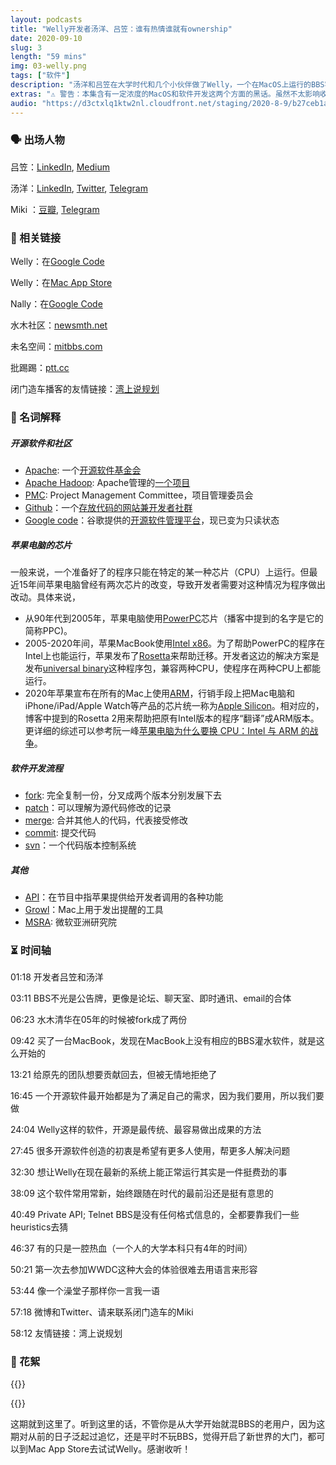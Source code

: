 ```yaml
---
layout: podcasts
title: "Welly开发者汤洋、吕笠：谁有热情谁就有ownership"
date: 2020-09-10
slug: 3
length: "59 mins"
img: 03-welly.png
tags: ["软件"]
description: "汤洋和吕笠在大学时代和几个小伙伴做了Welly，一个在MacOS上运行的BBS客户端，用于访问各大BBS论坛。十几年后的现在也一直在维护中，下载量达到了十万附近。今天我和这两位嘉宾在一起谈谈Welly制作缘由、制作趣闻、所有权，外加BBS社群、开源软件社群之轶事一二。"
extras: "⚠️ 警告：本集含有一定浓度的MacOS和软件开发这两个方面的黑话。虽然不太影响收听效果，但是为了补偿在录音过程中忘记解释的名词，我在show notes里加了相关链接。"
audio: "https://d3ctxlq1ktw2nl.cloudfront.net/staging/2020-8-9/b27ceb1a-6382-af1b-edd4-30481ee08ef3.mp3"
---
```


### 🗣 出场人物

吕笠：[LinkedIn](https://www.linkedin.com/in/li-lu-77110715), [Medium](https://medium.com/@lilu_98243)

汤洋：[LinkedIn](https://www.linkedin.com/in/tangyang/), [Twitter](https://twitter.com/tangyang), [Telegram](https://t.me/ytang)

Miki ：[豆瓣](https://www.douban.com/people/49489567/), [Telegram](https://t.me/liquid_raspberry)


### 🔗 相关链接

Welly：在[Google Code](https://code.google.com/archive/p/welly/)

Welly：在[Mac App Store](https://apps.apple.com/cn/app/id1521402269)

Nally：在[Google Code](https://code.google.com/archive/p/nally/)

水木社区：[newsmth.net](https://www.newsmth.net/index.html)

未名空间：[mitbbs.com](https://www.mitbbs.com/)

批踢踢：[ptt.cc](https://www.ptt.cc/)

闭门造车播客的友情链接：[湾上说规划](https://podcasts.apple.com/us/podcast/%E6%B9%BE%E4%B8%8A%E8%AF%B4%E8%A7%84%E5%88%92/id1512902746)


### 🧐 名词解释

##### 开源软件和社区

- [Apache](https://www.apache.org/): 一个[开源软件基金会](https://zh.wikipedia.org/wiki/Apache软件基金会)
- [Apache Hadoop](https://hadoop.apache.org/): Apache管理的[一个项目](https://zh.wikipedia.org/wiki/Apache_Hadoop)
- [PMC](https://www.apache.org/dev/pmc.html#what-is-a-pmc): Project Management Committee，项目管理委员会
- [Github](https://github.com/)：一个[存放代码的网站兼开发者社群](https://zh.wikipedia.org/wiki/GitHub)
- [Google code](https://code.google.com/archive/)：谷歌提供的[开源软件管理平台](https://zh.wikipedia.org/wiki/Google開發人員)，现已变为只读状态

##### 苹果电脑的芯片

一般来说，一个准备好了的程序只能在特定的某一种芯片（CPU）上运行。但最近15年间苹果电脑曾经有两次芯片的改变，导致开发者需要对这种情况为程序做出改动。具体来说，
- 从90年代到2005年，苹果电脑使用[PowerPC](https://zh.wikipedia.org/wiki/PowerPC)芯片（播客中提到的名字是它的简称PPC)。
- 2005-2020年间，苹果MacBook使用[Intel x86](https://en.wikipedia.org/wiki/Apple–Intel_architecture)。为了帮助PowerPC的程序在Intel上也能运行，苹果发布了[Rosetta](https://zh.wikipedia.org/wiki/Rosetta)来帮助迁移。开发者这边的解决方案是发布[universal binary](https://zh.wikipedia.org/wiki/通用二进制)这种程序包，兼容两种CPU，使程序在两种CPU上都能运行。
- 2020年苹果宣布在所有的Mac上使用[ARM](https://zh.wikipedia.org/wiki/ARM架構)，行销手段上把Mac电脑和iPhone/iPad/Apple Watch等产品的芯片统一称为[Apple Silicon](https://zh.wikipedia.org/wiki/Apple_Silicon)。相对应的，博客中提到的Rosetta 2用来帮助把原有Intel版本的程序“翻译”成ARM版本。
更详细的综述可以参考阮一峰[苹果电脑为什么要换 CPU：Intel 与 ARM 的战争](http://www.ruanyifeng.com/blog/2020/06/cpu-architecture.html)。

##### 软件开发流程
- [fork](https://zh.wikipedia.org/wiki/分叉_(软件开发)): 完全复制一份，分叉成两个版本分别发展下去
- [patch](https://zh.wikipedia.org/wiki/Patch)：可以理解为源代码修改的记录
- [merge](https://zh.wikipedia.org/wiki/合并_(版本控制)): 合并其他人的代码，代表接受修改
- [commit](https://en.wikipedia.org/wiki/Commit_(version_control)): 提交代码
- [svn](https://zh.wikipedia.org/wiki/Subversion)：一个代码版本控制系统

##### 其他
- [API](https://zh.wikipedia.org/wiki/应用程序接口)：在节目中指苹果提供给开发者调用的各种功能
- [Growl](http://growl.info/)：Mac上用于发出提醒的工具
- [MSRA](https://www.msra.cn/): 微软亚洲研究院


### ⏳ 时间轴

01:18 开发者吕笠和汤洋

03:11 BBS不光是公告牌，更像是论坛、聊天室、即时通讯、email的合体

06:23 水木清华在05年的时候被fork成了两份

09:42 买了一台MacBook，发现在MacBook上没有相应的BBS灌水软件，就是这么开始的

13:21 给原先的团队想要贡献回去，但被无情地拒绝了

16:45 一个开源软件最开始都是为了满足自己的需求，因为我们要用，所以我们要做

24:04 Welly这样的软件，开源是最传统、最容易做出成果的方法

27:45 很多开源软件创造的初衷是希望有更多人使用，帮更多人解决问题

32:30 想让Welly在现在最新的系统上能正常运行其实是一件挺费劲的事

38:09 这个软件常用常新，始终跟随在时代的最前沿还是挺有意思的

40:49 Private API; Telnet BBS是没有任何格式信息的，全都要靠我们一些heuristics去猜

46:37 有的只是一腔热血（一个人的大学本科只有4年的时间）

50:21 第一次去参加WWDC这种大会的体验很难去用语言来形容

53:44 像一个澡堂子那样你一言我一语

57:18 微博和Twitter、请来联系闭门造车的Miki

58:12 友情链接：湾上说规划


### 🧨 花絮

{{<audio-tidbits src="https://storage.googleapis.com/firstory-709db.appspot.com/Record/ckcyy5sdwrbqi0870gfsgvdl9/1599570071932.mp3" title="我当时为了去WWDC差点连毕业照都没照上">}}

{{<audio-tidbits src="https://storage.googleapis.com/firstory-709db.appspot.com/Record/ckcyy5sdwrbqi0870gfsgvdl9/1599570453113.mp3" title="WWDC里总能找到一个适合自己的地方">}}

这期就到这里了。听到这里的话，不管你是从大学开始就混BBS的老用户，因为这期对从前的日子泛起过追忆，还是平时不玩BBS，觉得开启了新世界的大门，都可以到Mac App Store去试试Welly。感谢收听！
